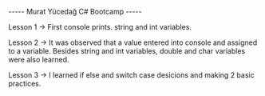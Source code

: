 ----- Murat Yücedağ C# Bootcamp -----

Lesson 1 -> First console prints. string and int variables.

Lesson 2 -> It was observed that a value entered into console and assigned to a variable. Besides string and int variables, double and char variables were also learned.

Lesson 3 -> I learned if else and switch case desicions and making 2 basic practices.
